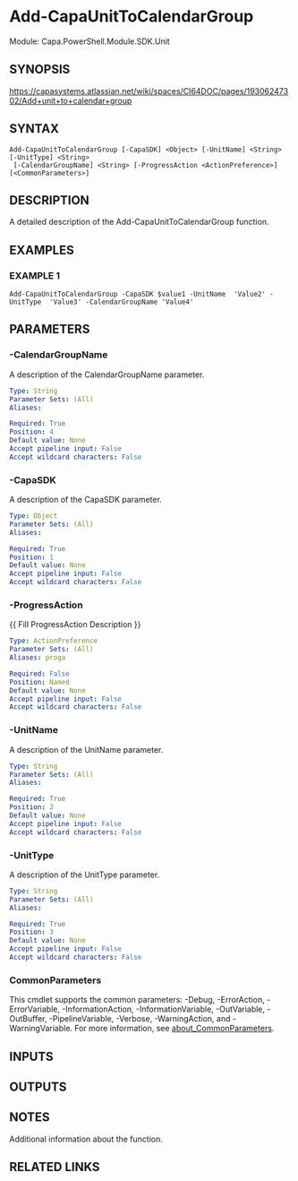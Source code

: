 # Add-CapaUnitToCalendarGroup

Module: Capa.PowerShell.Module.SDK.Unit

## SYNOPSIS
https://capasystems.atlassian.net/wiki/spaces/CI64DOC/pages/19306247302/Add+unit+to+calendar+group

## SYNTAX

```
Add-CapaUnitToCalendarGroup [-CapaSDK] <Object> [-UnitName] <String> [-UnitType] <String>
 [-CalendarGroupName] <String> [-ProgressAction <ActionPreference>] [<CommonParameters>]
```

## DESCRIPTION
A detailed description of the Add-CapaUnitToCalendarGroup function.

## EXAMPLES

### EXAMPLE 1
```
Add-CapaUnitToCalendarGroup -CapaSDK $value1 -UnitName  'Value2' -UnitType  'Value3' -CalendarGroupName 'Value4'
```

## PARAMETERS

### -CalendarGroupName
A description of the CalendarGroupName parameter.

```yaml
Type: String
Parameter Sets: (All)
Aliases:

Required: True
Position: 4
Default value: None
Accept pipeline input: False
Accept wildcard characters: False
```

### -CapaSDK
A description of the CapaSDK parameter.

```yaml
Type: Object
Parameter Sets: (All)
Aliases:

Required: True
Position: 1
Default value: None
Accept pipeline input: False
Accept wildcard characters: False
```

### -ProgressAction
{{ Fill ProgressAction Description }}

```yaml
Type: ActionPreference
Parameter Sets: (All)
Aliases: proga

Required: False
Position: Named
Default value: None
Accept pipeline input: False
Accept wildcard characters: False
```

### -UnitName
A description of the UnitName  parameter.

```yaml
Type: String
Parameter Sets: (All)
Aliases:

Required: True
Position: 2
Default value: None
Accept pipeline input: False
Accept wildcard characters: False
```

### -UnitType
A description of the UnitType  parameter.

```yaml
Type: String
Parameter Sets: (All)
Aliases:

Required: True
Position: 3
Default value: None
Accept pipeline input: False
Accept wildcard characters: False
```

### CommonParameters
This cmdlet supports the common parameters: -Debug, -ErrorAction, -ErrorVariable, -InformationAction, -InformationVariable, -OutVariable, -OutBuffer, -PipelineVariable, -Verbose, -WarningAction, and -WarningVariable. For more information, see [about_CommonParameters](http://go.microsoft.com/fwlink/?LinkID=113216).

## INPUTS

## OUTPUTS

## NOTES
Additional information about the function.

## RELATED LINKS
